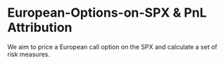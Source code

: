 # European-Options-on-SPX & PnL Attribution
We aim to price a European call option on the SPX and calculate a set of risk measures.
